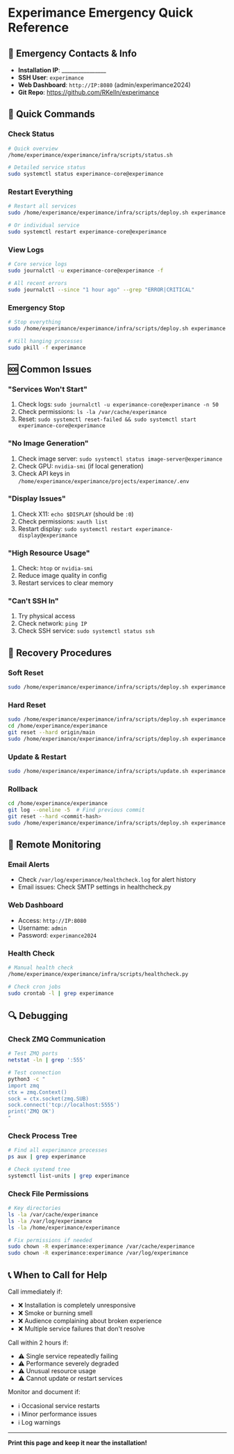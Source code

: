 # Experimance Emergency Quick Reference

## 🚨 Emergency Contacts & Info

- **Installation IP**: ________________
- **SSH User**: `experimance`
- **Web Dashboard**: `http://IP:8080` (admin/experimance2024)
- **Git Repo**: https://github.com/RKelln/experimance

## 🔧 Quick Commands

### Check Status
```bash
# Quick overview
/home/experimance/experimance/infra/scripts/status.sh

# Detailed service status
sudo systemctl status experimance-core@experimance
```

### Restart Everything
```bash
# Restart all services
sudo /home/experimance/experimance/infra/scripts/deploy.sh experimance restart

# Or individual service
sudo systemctl restart experimance-core@experimance
```

### View Logs
```bash
# Core service logs
sudo journalctl -u experimance-core@experimance -f

# All recent errors
sudo journalctl --since "1 hour ago" --grep "ERROR|CRITICAL"
```

### Emergency Stop
```bash
# Stop everything
sudo /home/experimance/experimance/infra/scripts/deploy.sh experimance stop

# Kill hanging processes
sudo pkill -f experimance
```

## 🆘 Common Issues

### "Services Won't Start"
1. Check logs: `sudo journalctl -u experimance-core@experimance -n 50`
2. Check permissions: `ls -la /var/cache/experimance`
3. Reset: `sudo systemctl reset-failed && sudo systemctl start experimance-core@experimance`

### "No Image Generation"
1. Check image server: `sudo systemctl status image-server@experimance`
2. Check GPU: `nvidia-smi` (if local generation)
3. Check API keys in `/home/experimance/experimance/projects/experimance/.env`

### "Display Issues"
1. Check X11: `echo $DISPLAY` (should be `:0`)
2. Check permissions: `xauth list`
3. Restart display: `sudo systemctl restart experimance-display@experimance`

### "High Resource Usage"
1. Check: `htop` or `nvidia-smi`
2. Reduce image quality in config
3. Restart services to clear memory

### "Can't SSH In"
1. Try physical access
2. Check network: `ping IP`
3. Check SSH service: `sudo systemctl status ssh`

## 🔄 Recovery Procedures

### Soft Reset
```bash
sudo /home/experimance/experimance/infra/scripts/deploy.sh experimance restart
```

### Hard Reset
```bash
sudo /home/experimance/experimance/infra/scripts/deploy.sh experimance stop
cd /home/experimance/experimance
git reset --hard origin/main
sudo /home/experimance/experimance/infra/scripts/deploy.sh experimance start
```

### Update & Restart
```bash
sudo /home/experimance/experimance/infra/scripts/update.sh experimance
```

### Rollback
```bash
cd /home/experimance/experimance
git log --oneline -5  # Find previous commit
git reset --hard <commit-hash>
sudo /home/experimance/experimance/infra/scripts/deploy.sh experimance restart
```

## 📱 Remote Monitoring

### Email Alerts
- Check `/var/log/experimance/healthcheck.log` for alert history
- Email issues: Check SMTP settings in healthcheck.py

### Web Dashboard
- Access: `http://IP:8080`
- Username: `admin`
- Password: `experimance2024`

### Health Check
```bash
# Manual health check
/home/experimance/experimance/infra/scripts/healthcheck.py

# Check cron jobs
sudo crontab -l | grep experimance
```

## 🔍 Debugging

### Check ZMQ Communication
```bash
# Test ZMQ ports
netstat -ln | grep ':555'

# Test connection
python3 -c "
import zmq
ctx = zmq.Context()
sock = ctx.socket(zmq.SUB)
sock.connect('tcp://localhost:5555')
print('ZMQ OK')
"
```

### Check Process Tree
```bash
# Find all experimance processes
ps aux | grep experimance

# Check systemd tree
systemctl list-units | grep experimance
```

### Check File Permissions
```bash
# Key directories
ls -la /var/cache/experimance
ls -la /var/log/experimance
ls -la /home/experimance/experimance

# Fix permissions if needed
sudo chown -R experimance:experimance /var/cache/experimance
sudo chown -R experimance:experimance /var/log/experimance
```

## 📞 When to Call for Help

Call immediately if:
- ❌ Installation is completely unresponsive
- ❌ Smoke or burning smell
- ❌ Audience complaining about broken experience
- ❌ Multiple service failures that don't resolve

Call within 2 hours if:
- ⚠️ Single service repeatedly failing
- ⚠️ Performance severely degraded
- ⚠️ Unusual resource usage
- ⚠️ Cannot update or restart services

Monitor and document if:
- ℹ️ Occasional service restarts
- ℹ️ Minor performance issues
- ℹ️ Log warnings

---

**Print this page and keep it near the installation!**

